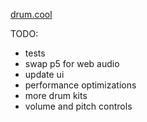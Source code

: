 [drum.cool](drum.cool)

TODO:
- tests
- swap p5 for web audio
- update ui
- performance optimizations
- more drum kits
- volume and pitch controls
